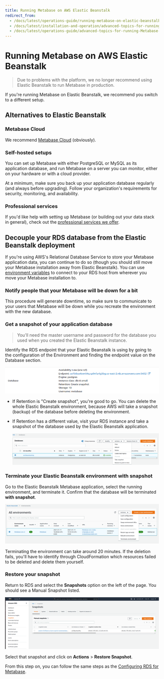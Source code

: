```yaml
---
title: Running Metabase on AWS Elastic Beanstalk
redirect_from:
  - /docs/latest/operations-guide/running-metabase-on-elastic-beanstalk
  - /docs/latest/installation-and-operation/advanced-topics-for-running-Metabase-in-AWS-ElasticBeanstalk
  - /docs/latest/operations-guide/advanced-topics-for-running-Metabase-in-AWS-ElasticBeanstalk
---
```


# Running Metabase on AWS Elastic Beanstalk

> Due to problems with the platform, we no longer recommend using Elastic Beanstalk to run Metabase in production.

If you're running Metabase on Elastic Beanstalk, we recommend you switch to a different setup.

## Alternatives to Elastic Beanstalk

### Metabase Cloud

We recommend [Metabase Cloud](https://www.metabase.com/pricing) (obviously).

### Self-hosted setups

You can set up Metabase with either PostgreSQL or MySQL as its application database, and run Metabase on a server you can monitor, either on your hardware or with a cloud provider.

At a minimum, make sure you back up your application database regularly (and always before upgrading). Follow your organization's requirements for security, monitoring, and availability.

### Professional services

If you'd like help with setting up Metabase (or building out your data stack in general), check out the [professional services we offer](https://www.metabase.com/product/professional-services).

## Decouple your RDS database from the Elastic Beanstalk deployment

If you're using AWS's Relational Database Service to store your Metabase application data, you can continue to do so (though you should still move your Metabase installation away from Elastic Beanstalk). You can use [environment variables](../configuring-metabase/environment-variables.md) to connect to your RDS host from wherever you move your Metabase installation to.

### Notify people that your Metabase will be down for a bit

This procedure will generate downtime, so make sure to communicate to your users that Metabase will be down while you recreate the environment with the new database.

### Get a snapshot of your application database

> You'll need the master username and password for the database you used when you created the Elastic Beanstalk instance.

Identify the RDS endpoint that your Elastic Beanstalk is using by going to the configuration of the Environment and finding the endpoint value on the Database section.

![RDS endpooint](images/EBDatabaseEndpoint.png)

- If Retention is "Create snapshot", you're good to go. You can delete the whole Elastic Beanstalk environment, because AWS will take a snapshot (backup) of the database before deleting the environment.
- If Retention has a different value, visit your RDS instance and take a snapshot of the database used by the Elastic Beanstalk application.

  ![RDS snapshot](images/RDSTakeSnapshot.png)

### Terminate your Elastic Beanstalk environment with snapshot

Go to the Elastic Beanstalk Metabase application, select the running environment, and terminate it. Confirm that the database will be terminated **with snapshot**.

![Terminate environment](images/EBTerminateEnvironment.png)

Terminating the environment can take around 20 minutes. If the deletion fails, you'll have to identify through CloudFormation which resources failed to be deleted and delete them yourself.

### Restore your snapshot

Return to RDS and select the **Snapshots** option on the left of the page. You should see a Manual Snapshot listed.

![RDS Snapshots](images/RDSSnapshotsMenu.png)

Select that snapshot and click on **Actions** > **Restore Snapshot**.

From this step on, you can follow the same steps as the [Configuring RDS for Metabase](./creating-RDS-database-on-AWS.md). 
